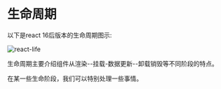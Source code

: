 # 生命周期

以下是react 16后版本的生命周期图示:

![react-life](/react-life.png)

生命周期主要介绍组件从渲染--挂载-数据更新--卸载销毁等不同阶段的特点。

在某一些生命阶段，我们可以特别处理一些事情。
